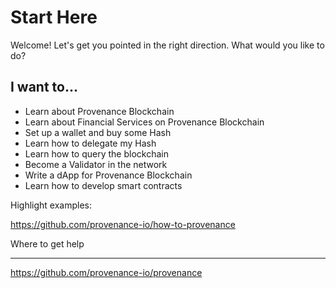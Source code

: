 
# Start Here

Welcome! Let's get you pointed in the right direction. What would you like to do?

## I want to...

- Learn about Provenance Blockchain
- Learn about Financial Services on Provenance Blockchain
- Set up a wallet and buy some Hash
- Learn how to delegate my Hash
- Learn how to query the blockchain
- Become a Validator in the network
- Write a dApp for Provenance Blockchain
- Learn how to develop smart contracts

Highlight examples:

https://github.com/provenance-io/how-to-provenance

Where to get help



----

https://github.com/provenance-io/provenance
